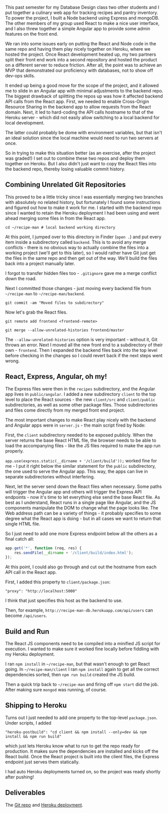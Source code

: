This past semester for my Database Design class two other students and I put together a culinary web app for tracking recipes and pantry inventory. To power the project, I built a Node backend using Express and mongoDB. The other members of my group used React to make a nice user interface, and I also threw together a simple Angular app to provide some admin features on the front end.

We ran into some issues early on putting the React and Node code in the same repo and having them play nicely together on Heroku, where we hosted the project. Once React development heated up, my two partners split their front end work into a second repository and hosted the product on a different server to reduce friction. After all, the point was to achieve an MVP that demonstrated our proficiency with databases, not to show off dev-ops skills.

It ended up being a good move for the scope of the project, and it allowed me to slide in an Angular app with minimal adjustments to the backend repo. The biggest drawback of splitting the repos up was how it affected backend API calls from the React app. First, we needed to enable Cross-Origin Resource Sharing in the backend app to allow requests from the React domain. Next, it led to hard-coding the API calls hostname to that of the Heroku server - which did not easily allow switching to a local backend for local development.

The latter could probably be dome with environment variables, but that isn't an ideal solution since the local machine would need to run two servers at once.

So in trying to make this situation better (as an exercise, after the project was graded!) I set out to combine these two repos and deploy them together on Heroku. But I also didn't just want to copy the React files into the backend repo, thereby losing valuable commit history.

## Combining Unrelated Git Repositories

This proved to be a little tricky since I was essentially merging two branches with absolutely no related history, but fortunately I found some instructions and figured out how to make it work for me. I started with the backend repo since I wanted to retain the Heroku deployment I had been using and went ahead merging some files in from the React app.

`cd ~/recipe-man # local backend working directory`

At this point, I jumped over to this directory in Finder (`open .`) and put every item inside a subdirectory called `backend`. This is to avoid any merge conflicts - there is no obvious way to actually combine the files into a working project (we'll get to this later), so I would rather have Git just get the files in the same repo and then get out of the way. We'll build the files back into a project manually later.

I forgot to transfer hidden files too - `.gitignore` gave me a merge conflict down the road.

Next I committed those changes - just moving every backend file from `~/recipe-man` to `~/recipe-man/backend`.

`git commit -am "Moved files to subdirectory"`

Now let's grab the React files.

`git remote add frontend <frontend-remote>`

`git merge --allow-unrelated-histories frontend/master`

The `--allow-unrelated-histories` option is very important - without it, Git throws an error. Next I moved all the new front end to a subdirectory of their own - `frontend`. Then I expanded the backend files back into the top level before checking in the changes so I could revert back if the next steps went wrong.

## React, Express, Angular, oh my!

The Express files were then in the `recipes` subdirectory, and the Angular app lives in `public/angular`. I added a new subdirectory `client` to the top level to place the React sources - the new `client/src` and `client/public` subdirectories, as well as some other package files. Those subdirectories and files come directly from my merged front end project.

The most important changes to make React play nicely with the backend and Angular apps were in `server.js` - the main script fired by Node:

First, the `client` subdirectory needed to be exposed publicly. When the server returns the base React HTML file, the browser needs to be able to load the accompanying files - like the JS files required to make the app run properly.

`app.use(express.static(__dirname + '/client/build'));` worked fine for me - I put it right below the similar statement for the `public` subdirectory, the one used to serve the Angular app. This way, the apps can live in separate subdirectories without interfering.

Next, let the server send down the React files when necessary. Some paths will trigger the Angular app and others will trigger the Express API endpoints - now it's time to let everything else send the base React file. As best as I understand, React runs in a single page like Angular, and the JS components manipulate the DOM to change what the page looks like. The Web address path can be a variety of things - it probably specifies to some degree what the React app is doing - but in all cases we want to return that single HTML file.

So I just need to add one more Express endpoint below all the others as a final catch all:
```javascript
app.get('*', function (req, res) {
    res.sendFile(__dirname + '/client/build/index.html');
});
```

At this point, I could also go through and cut out the hostname from each API call in the React app.

First, I added this property to `client/package.json`:

`"proxy": "http://localhost:5000"`

I think that just specifies this host as the backend to use.

Then, for example, `http://recipe-man-db.herokuapp.com/api/users` can become `/api/users`.

## Build and Run
The React JS components need to be compiled into a minified JS script for execution. I wanted to make sure it worked fine locally before fiddling with my Heroku deployment.

I ran `npm install` in `~/recipe-man`, but that wasn't enough to get React going. In `~/recipe-man/client` I ran `npm install` again to get all the correct dependencies sorted, then `npm run build` created the JS build.

Then a quick trip back to `~/recipe-man` and firing off `npm start` did the job. After making sure `mongod` was running, of course.

## Shipping to Heroku
Turns out I just needed to add one property to the top-level `package.json`. Under scripts, I added

`"heroku-postbuild": "cd client && npm install --only=dev && npm install && npm run build"`

which just lets Heroku know what to run to get the repo ready for production. It makes sure the dependencies are installed and kicks off the React build. Once the React project is built into the client files, the Express endpoint just serves them statically.

I had auto Heroku deployments turned on, so the project was ready shortly after pushing!

## Deliverables
The [Git repo](https://github.com/jackfrys/recipe-man) and [Heroku deployment](http://recipeman.jackfrysinger.com).
